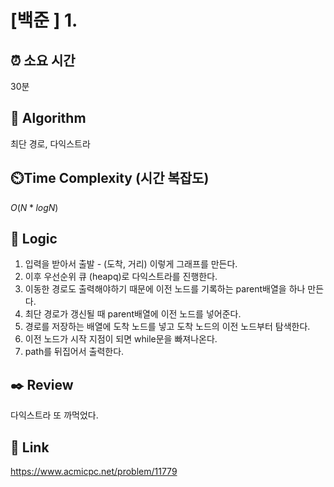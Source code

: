 # [백준 ] 1. 
 
## ⏰  **소요 시간**
30분

## :pushpin: **Algorithm**
최단 경로, 다익스트라

## ⏲️**Time Complexity (시간 복잡도)**
$O(N*logN)$

## :round_pushpin: **Logic**
1. 입력을 받아서 출발 - (도착, 거리) 이렇게 그래프를 만든다.
2. 이후 우선순위 큐 (heapq)로 다익스트라를 진행한다.
3. 이동한 경로도 출력해야하기 때문에 이전 노드를 기록하는 parent배열을 하나 만든다.
4. 최단 경로가 갱신될 때 parent배열에 이전 노드를 넣어준다.
5. 경로를 저장하는 배열에 도착 노드를 넣고 도착 노드의 이전 노드부터 탐색한다.
6. 이전 노드가 시작 지점이 되면 while문을 빠져나온다.
7. path를 뒤집어서 출력한다.

## :black_nib: **Review**
다익스트라 또 까먹었다.

## 📡 Link
https://www.acmicpc.net/problem/11779